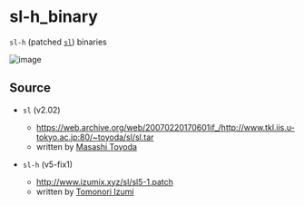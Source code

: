 # sl-h_binary

`sl-h` (patched [`sl`](https://github.com/mtoyoda/sl)) binaries

![image](https://user-images.githubusercontent.com/42153744/212558416-753c4039-7b4f-4444-a8da-30a71dafa87b.png)

## Source

- `sl` (v2.02)
  - <https://web.archive.org/web/20070220170601if_/http://www.tkl.iis.u-tokyo.ac.jp:80/~toyoda/sl/sl.tar>
  - written by [Masashi Toyoda](https://github.com/mtoyoda)

- `sl-h` (v5-fix1)
  - <http://www.izumix.xyz/sl/sl5-1.patch>
  - written by [Tomonori Izumi](http://www.izumix.xyz/)
